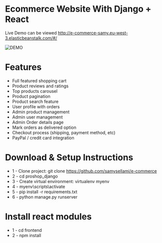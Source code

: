 # Ecommerce Website With Django + React

Live Demo can be viewed http://e-commerce-samy.eu-west-3.elasticbeanstalk.com/#/

![DEMO](../master/static/images/proshop_django_demo.png)

# Features

-   Full featured shopping cart
-   Product reviews and ratings
-   Top products carousel
-   Product pagination
-   Product search feature
-   User profile with orders
-   Admin product management
-   Admin user management
-   Admin Order details page
-   Mark orders as delivered option
-   Checkout process (shipping, payment method, etc)
-   PayPal / credit card integration

# Download & Setup Instructions

-   1 - Clone project: git clone https://github.com/samysellami/e-commerce
-   2 - cd proshop_django
-   3 - Create virtual environment: virtualenv myenv
-   4 - myenv\scripts\activate
-   5 - pip install -r requirements.txt
-   6 - python manage.py runserver

# Install react modules

-   1 - cd frontend
-   2 - npm install
